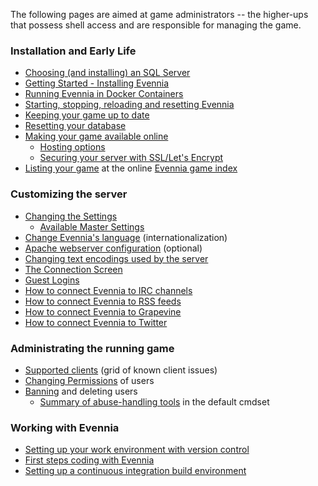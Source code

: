 The following pages are aimed at game administrators -- the higher-ups that possess shell access and are responsible for managing the game.

### Installation and Early Life

- [Choosing (and installing) an SQL Server](Choosing-An-SQL-Server)
- [Getting Started - Installing Evennia](Getting-Started)
- [Running Evennia in Docker Containers](Running-Evennia-in-Docker)
- [Starting, stopping, reloading and resetting Evennia](Start-Stop-Reload)
- [Keeping your game up to date](Updating-Your-Game)
 - [Resetting your database](https://github.com/evennia/evennia/wiki/Updating%20Your%20Game#resetting-your-database)
- [Making your game available online](Online-Setup)
  - [Hosting options](https://github.com/evennia/evennia/wiki/Online-Setup#hosting-options)
  - [Securing your server with SSL/Let's Encrypt](https://github.com/evennia/evennia/wiki/Online-Setup#ssl)
- [Listing your game](Evennia-Game-Index) at the online [Evennia game index](http://games.evennia.com)

### Customizing the server

- [Changing the Settings](Server-Conf#Settings-file) 
    - [Available Master Settings](https://github.com/evennia/evennia/blob/master/evennia/settings_default.py)
- [Change Evennia's language](Internationalization) (internationalization)
- [Apache webserver configuration](Apache-Config) (optional)
- [Changing text encodings used by the server](Text-Encodings)
- [The Connection Screen](Connection-Screen)
- [Guest Logins](Guest-Logins)
- [How to connect Evennia to IRC channels](IRC.md)
- [How to connect Evennia to RSS feeds](RSS.md)
- [How to connect Evennia to Grapevine](Grapevine.md)
- [How to connect Evennia to Twitter](https://github.com/evennia/evennia/wiki/How-to-connect-Evennia-to-Twitter)

### Administrating the running game

- [Supported clients](Client-Support-Grid) (grid of known client issues)
- [Changing Permissions](Building-Permissions) of users
- [Banning](Banning.md) and deleting users
  - [Summary of abuse-handling tools](https://github.com/evennia/evennia/wiki/Banning#summary-of-abuse-handling-tools) in the default cmdset

### Working with Evennia

- [Setting up your work environment with version control](Version-Control)
- [First steps coding with Evennia](First-Steps-Coding)
- [Setting up a continuous integration build environment](Continuous-Integration)
